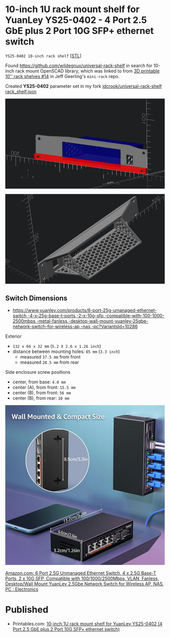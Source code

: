 # 10-inch 1U rack mount shelf for YuanLey YS25-0402 - 4 Port 2.5 GbE plus 2 Port 10G SFP+ ethernet switch

`YS25-0402 10-inch rack shelf` [[STL](YS25_0402_10inch_rack.stl)]

Found <https://github.com/wildegnux/universal-rack-shelf> in search for 10-inch rack mount OpenSCAD library, which was linked to from [3D printable 10'' rack shelves #14](https://github.com/geerlingguy/mini-rack/issues/14) in Jeff Geerling's `mini-rack` repo.

Created **YS25-0402** parameter set in my fork [idcrook/universal-rack-shelf rack_shelf.json](https://github.com/idcrook/universal-rack-shelf/blob/88303ee16b30d2e1e216f8eee74f86ba26137206/rack_shelf.json#L86C10-L86C20)

![mockup](in-place-sizing.png)

![rack view](assembly.png)


## Switch Dimensions

- https://www.yuanley.com/products/6-port-25g-umanaged-ethernet-switch,-4-x-25g-base-t-ports,-2-x-10g-sfp,-compatible-with-100-1000-2500mbps,-metal-fanless,-desktop-wall-mount-yuanley-25gbe-network-switch-for-wireless-ap,-nas,-pc?VariantsId=10286

Exterior

-   `132 x 66 x 32 mm` (`5.2 X 2.6 x 1.26 inch`)
-	distance between mounting holes: `85 mm` (`3.3 inch`)
	-	measured `37.5 mm` from front
	-	measured `28.5 mm` from rear

Side enclosure screw positions

- center, from base: `4.0 mm`
- center (A), from front: `15.5 mm`
- center (B), from front: `56 mm`
- center (B), from rear: `10 mm`

![dimensions](wall-mount.jpg)


[Amazon.com: 6 Port 2.5G Unmanaged Ethernet Switch, 4 x 2.5G Base-T Ports, 2 x 10G SFP, Compatible with 100/1000/2500Mbps, VLAN, Fanless, Desktop/Wall Mount YuanLey 2.5Gbe Network Switch for Wireless AP, NAS, PC : Electronics](https://www.amazon.com/Port-Umanaged-SFP-Compatible-YuanLey/dp/B0C64N2QN7?th=1)

# Published

- Printables.com: [10-inch 1U rack mount shelf for YuanLey YS25-0402 (4 Port 2.5 GbE plus 2 Port 10G SFP+ ethernet switch)](https://www.printables.com/model/1392480-10-inch-1u-rack-mount-shelf-for-yuanley-ys25-0402)

